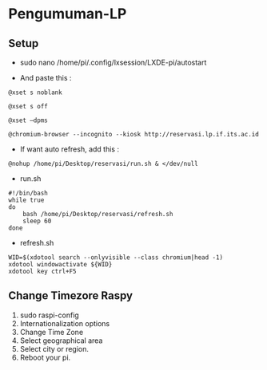 # Pengumuman-LP

## Setup
* sudo nano /home/pi/.config/lxsession/LXDE-pi/autostart

* And paste this :
```
@xset s noblank

@xset s off

@xset –dpms

@chromium-browser --incognito --kiosk http://reservasi.lp.if.its.ac.id

```

* If want auto refresh, add this :
```
@nohup /home/pi/Desktop/reservasi/run.sh & </dev/null
```

* run.sh
```
#!/bin/bash
while true
do
    bash /home/pi/Desktop/reservasi/refresh.sh
    sleep 60
done
```

* refresh.sh
```
WID=$(xdotool search --onlyvisible --class chromium|head -1)
xdotool windowactivate ${WID}
xdotool key ctrl+F5
```

## Change Timezore Raspy
1. sudo raspi-config
2. Internationalization options
3. Change Time Zone
4. Select geographical area
5. Select city or region.
6. Reboot your pi.
